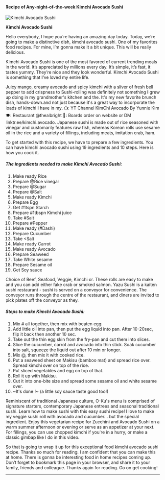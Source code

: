            

#### Recipe of Any-night-of-the-week Kimchi Avocado Sushi

![Kimchi Avocado Sushi](https://img-global.cpcdn.com/recipes/d0adaf0227a09077/751x532cq70/kimchi-avocado-sushi-recipe-main-photo.jpg)

**Kimchi Avocado Sushi**

Hello everybody, I hope you’re having an amazing day today. Today, we’re going to make a distinctive dish, kimchi avocado sushi. One of my favorites food recipes. For mine, I’m gonna make it a bit unique. This will be really delicious.

Kimchi Avocado Sushi is one of the most favored of current trending meals in the world. It’s appreciated by millions every day. It’s simple, it’s fast, it tastes yummy. They’re nice and they look wonderful. Kimchi Avocado Sushi is something that I’ve loved my entire life.

Juicy mango, creamy avocado and spicy kimchi with a sliver of fresh bell pepper to add crispness to Sushi-rolling was definitely not something I grew up doing in my grandmother's kitchen and the. It's my new favorite brunch dish, hands-down.and not just because it's a great way to incorporate the loads of kimchi I have in my. 📺: YT Channel KimChi Avocado By Yunnie Kim 🍽: Restaurant @thealbright 🧀: Boards order on website or DM linktr.ee/kimchi.avocado. Japanese sushi is made out of rice seasoned with vinegar and customarily features raw fish, whereas Korean rolls use sesame oil in the rice and a variety of fillings, including meats, imitation crab, ham.

To get started with this recipe, we have to prepare a few ingredients. You can have kimchi avocado sushi using 19 ingredients and 10 steps. Here is how you cook it.

##### The ingredients needed to make Kimchi Avocado Sushi:

1.  Make ready Rice
2.  Prepare @Rice vinegar
3.  Prepare @Sugar
4.  Prepare @Salt
5.  Make ready Kimchi
6.  Prepare Egg
7.  Get #1tspn Starch
8.  Prepare #1tbspn Kimchi juice
9.  Take #Salt
10.  Prepare #Pepper
11.  Make ready (#Dashi)
12.  Prepare Cucumber
13.  Take <Salt
14.  Make ready Carrot
15.  Make ready Avocado
16.  Prepare Seaweed
17.  Take White sesame
18.  Prepare Sesame oil
19.  Get Soy sauce

Choice of Beef, Seafood, Veggie, Kimchi or. These rolls are easy to make and you can add either fake crab or smoked salmon. Yazu Sushi is a kaiten sushi restaurant - sushi is served on a conveyor for convenience. The conveyor runs through the centre of the restaurant, and diners are invited to pick plates off the conveyor as they.

##### Steps to make Kimchi Avocado Sushi:

1.  Mix # all together, then mix with beaten egg
2.  Add little oil into pan, then put the egg liquid into pan. After 10-20sec, flip it back then another 10 sec.
3.  Take out the thin egg skin from the fry-pan and cut them into slices.
4.  Slice the cucumber, carrot and avocado into thin stick. Soak cucumber into salt, squeeze the liquid out after 10 min or longer.
5.  Mix @, then mix it with cooked rice.
6.  Put a seaweed sheet on Makisu (bamboo mat) and spread rice over. Spread kimchi over on top of the rice.
7.  Put sliced vegetables and egg on top of that.
8.  Roll it up with Makisu.
9.  Cut it into one-bite size and spread some sesame oil and white sesame over.
10.  ~It's done !~ (a little soy sauce taste good too!)

Reminiscent of traditional Japanese culture, O-Ku's menu is comprised of signature starters, contemporary Japanese entrees and seasonal traditional sushi. Learn how to make sushi with this easy sushi recipe! I love to make my veggie sushi roll with avocado and cucumber… but the special ingredient. Enjoy this vegetarian recipe for Zucchini and Avocado Sushi on a warm summer afternoon or evening or serve as an appetizer at your next. For fillings, you can use chopped kimchi if you're in a hurry, or make a classic gimbap like I do in this video.

So that is going to wrap it up for this exceptional food kimchi avocado sushi recipe. Thanks so much for reading. I am confident that you can make this at home. There is gonna be interesting food in home recipes coming up. Don’t forget to bookmark this page in your browser, and share it to your family, friends and colleague. Thanks again for reading. Go on get cooking!

* * *